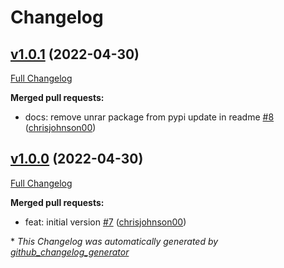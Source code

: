# Changelog

## [v1.0.1](https://github.com/chrisjohnson00/unrarifyrar/tree/v1.0.1) (2022-04-30)

[Full Changelog](https://github.com/chrisjohnson00/unrarifyrar/compare/v1.0.0...v1.0.1)

**Merged pull requests:**

- docs: remove unrar package from pypi update in readme [\#8](https://github.com/chrisjohnson00/unrarifyrar/pull/8) ([chrisjohnson00](https://github.com/chrisjohnson00))

## [v1.0.0](https://github.com/chrisjohnson00/unrarifyrar/tree/v1.0.0) (2022-04-30)

[Full Changelog](https://github.com/chrisjohnson00/unrarifyrar/compare/d7710054bdd9deebcc3561ba7baf1862ffc679e5...v1.0.0)

**Merged pull requests:**

- feat: initial version [\#7](https://github.com/chrisjohnson00/unrarifyrar/pull/7) ([chrisjohnson00](https://github.com/chrisjohnson00))



\* *This Changelog was automatically generated by [github_changelog_generator](https://github.com/github-changelog-generator/github-changelog-generator)*
